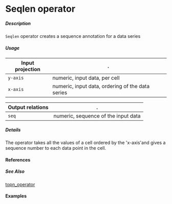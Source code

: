 # Seqlen operator

##### Description
`Seqlen` operator creates a sequence annotation for a data series

##### Usage

Input projection|.
---|---
`y-axis`        | numeric, input data, per cell 
`x-axis`        | numeric, input data, ordering of the data series

Output relations|.
---|---
`seq`         | numeric, sequence of the input data

##### Details
The operator takes all the values of a cell ordered by the 'x-axis'and gives a sequence number to each data point in the cell.

#### References


##### See Also

[topn_operator](https://github.com/tercen/topn_operator)

#### Examples
